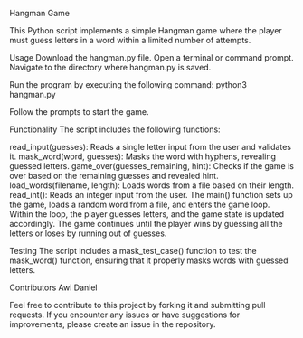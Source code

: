 Hangman Game

This Python script implements a simple Hangman game where the player must guess letters in a word within a limited number of attempts.

Usage
Download the hangman.py file.
Open a terminal or command prompt.
Navigate to the directory where hangman.py is saved.

Run the program by executing the following command:
python3 hangman.py

Follow the prompts to start the game.

Functionality
The script includes the following functions:

read_input(guesses): Reads a single letter input from the user and validates it.
mask_word(word, guesses): Masks the word with hyphens, revealing guessed letters.
game_over(guesses_remaining, hint): Checks if the game is over based on the remaining guesses and revealed hint.
load_words(filename, length): Loads words from a file based on their length.
read_int(): Reads an integer input from the user.
The main() function sets up the game, loads a random word from a file, and enters the game loop. Within the loop, the player guesses letters, and the game state is updated accordingly. The game continues until the player wins by guessing all the letters or loses by running out of guesses.

Testing
The script includes a mask_test_case() function to test the mask_word() function, ensuring that it properly masks words with guessed letters.

Contributors
Awi Daniel

Feel free to contribute to this project by forking it and submitting pull requests. If you encounter any issues or have suggestions for improvements, please create an issue in the repository.